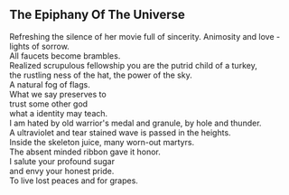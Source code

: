The Epiphany Of The Universe
----------------------------
Refreshing the silence of her movie full of sincerity. Animosity and love - lights of sorrow.  
All faucets become brambles.  
Realized scrupulous fellowship you are the putrid child of a turkey,  
the rustling ness of the hat, the power of the sky.  
A natural fog of flags.  
What we say preserves to  
trust some other god  
what a identity may teach.  
I am hated by old warrior's medal and granule, by hole and thunder.  
A ultraviolet and tear stained wave is passed in the heights.  
Inside the skeleton juice, many worn-out martyrs.  
The absent minded ribbon gave it honor.  
I salute your profound sugar  
and envy your honest pride.  
To live lost peaces and for grapes.  

